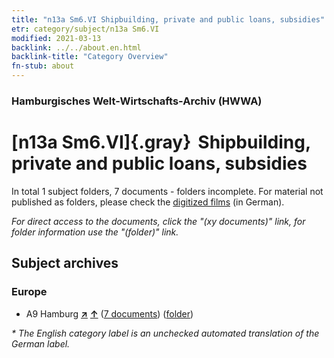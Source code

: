 ```yaml
---
title: "n13a Sm6.VI Shipbuilding, private and public loans, subsidies"
etr: category/subject/n13a Sm6.VI
modified: 2021-03-13
backlink: ../../about.en.html
backlink-title: "Category Overview"
fn-stub: about
---
```


### Hamburgisches Welt-Wirtschafts-Archiv (HWWA)
# [n13a Sm6.VI]{.gray}&#8201; Shipbuilding, private and public loans, subsidies&#160; 





In total 1 subject folders, 7 documents - folders incomplete.
For material not published as folders, please check the [digitized films](/film/h1_sh) (in German).

_For direct access to the documents, click the "(xy documents)" link, for folder information use the "(folder)" link._

## Subject archives



### Europe

- A9 Hamburg [**&nearr;**](../../../geo/i/140905/about.en.html "Hamburg (all folders)") [**&uarr;**](../../../geo/about.en.html#A9 "Country category system") (<a href="https://pm20.zbw.eu/dfgview/sh/140905,187266" title="about: Hamburg : Shipbuilding, private and public loans, subsidies" target="_blank">7 documents</a>) ([folder](http://purl.org/pressemappe20/folder/sh/140905,187266))


_* The English category label is an unchecked automated translation of the German label._

